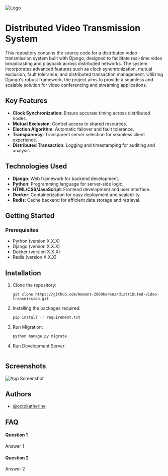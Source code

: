 
![Logo](https://dev-to-uploads.s3.amazonaws.com/uploads/articles/th5xamgrr6se0x5ro4g6.png)

# Distributed Video Transmission System

This repository contains the source code for a distributed video transmission system built with Django, designed to facilitate real-time video broadcasting and playback across distributed networks. The system incorporates advanced features such as clock synchronization, mutual exclusion, fault tolerance, and distributed transaction management. Utilizing Django's robust framework, the project aims to provide a seamless and scalable solution for video conferencing and streaming applications.

## Key Features

- **Clock Synchronization**: Ensure accurate timing across distributed nodes.
- **Mutual Exclusion**: Control access to shared resources.
- **Election Algorithm**: Automatic failover and fault tolerance.
- **Transparency**: Transparent server selection for seamless client experience.
- **Distributed Transaction**: Logging and timestamping for auditing and analysis.

## Technologies Used

- **Django**: Web framework for backend development.
- **Python**: Programming language for server-side logic.
- **HTML/CSS/JavaScript**: Frontend development and user interface.
- **Docker**: Containerization for easy deployment and scalability.
- **Redis**: Cache backend for efficient data storage and retrieval.

## Getting Started

### Prerequisites

- Python (version X.X.X)
- Django (version X.X.X)
- Docker (version X.X.X)
- Redis (version X.X.X)
## Installation


1. Clone the repository:
    
    ```
    git clone https://github.com/Hemant-2000karens/distributed-video-transmission.git
   
2. Installing the packages required:

    ```bash
    pip install -r requirement.txt

3. Run Migration:
    ```bash
    python manage.py migrate
    
4. Run Development Server:
    ```
## Screenshots

![App Screenshot](https://via.placeholder.com/468x300?text=App+Screenshot+Here)


## Authors

- [@octokatherine](https://www.github.com/octokatherine)


## FAQ

#### Question 1

Answer 1

#### Question 2

Answer 2

